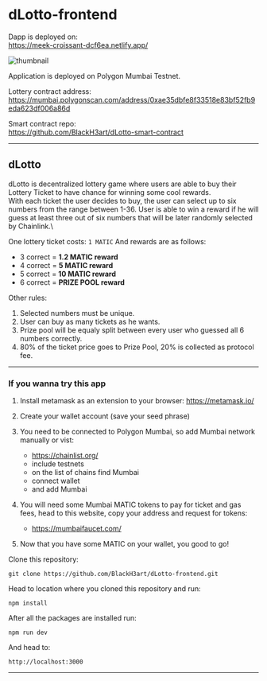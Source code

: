 # dLotto-frontend


Dapp is deployed on:\
https://meek-croissant-dcf6ea.netlify.app/

![](src/images/bg-thumbnail.png "thumbnail")

Application is deployed on Polygon Mumbai Testnet.

Lottery contract address:\
https://mumbai.polygonscan.com/address/0xae35dbfe8f33518e83bf52fb9eda623df006a86d

Smart contract repo:\
https://github.com/BlackH3art/dLotto-smart-contract


-----

## dLotto
dLotto is decentralized lottery game where users are able to buy their Lottery Ticket to have chance for winning some cool rewards.\
With each ticket the user decides to buy, the user can select up to six numbers from the range between 1-36. User is able to win a reward if he will guess at least three out of six numbers that will be later randomly selected by Chainlink.\

One lottery ticket costs: `1 MATIC`
And rewards are as follows: 
 - 3 correct = **1.2 MATIC reward**
 - 4 correct = **5 MATIC reward**
 - 5 correct = **10 MATIC reward**
 - 6 correct = **PRIZE POOL reward**

Other rules:
1. Selected numbers must be unique.
2. User can buy as many tickets as he wants.
3. Prize pool will be equaly split between every user who  guessed all 6 numbers correctly.
4. 80% of the ticket price goes to Prize Pool, 20% is collected as protocol fee.

-----

### If you wanna try this app
1. Install metamask as an extension to your browser: https://metamask.io/
2. Create your wallet account (save your seed phrase)

3. You need to be connected to Polygon Mumbai, so add Mumbai network manually or vist:
    - https://chainlist.org/
    - include testnets
    - on the list of chains find Mumbai
    - connect wallet
    - and add Mumbai 
4. You will need some Mumbai MATIC tokens to pay for ticket and gas fees, head to this website, copy your address and request for tokens:
    - https://mumbaifaucet.com/
5. Now that you have some MATIC on your wallet, you good to go!



Clone this repository:
```
git clone https://github.com/BlackH3art/dLotto-frontend.git
```

Head to location where you cloned this repository and run:
```
npm install
```

After all the packages are installed run:
```
npm run dev
```

And head to:
```
http://localhost:3000
```

----

